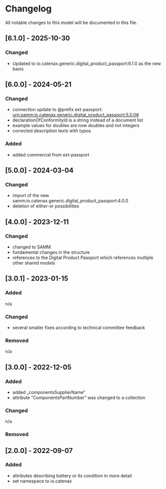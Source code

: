 # Changelog

All notable changes to this model will be documented in this file.

## [6.1.0] - 2025-10-30

### Changed

- Updated to io.catenax.generic.digital_product_passport:6.1.0 as the new basis

## [6.0.0] - 2024-05-21

### Changed

- connection update to @prefix ext-passport: <urn:samm:io.catenax.generic.digital_product_passport:5.0.0#>
- declarationOfConformityId is a string instead of a document list
- example values for doubles are now doubles and not integers
- corrected description texts with typos

### Added

- added commercial from ext-passport

## [5.0.0] - 2024-03-04

### Changed

- import of the new samm:io.catenax.generic.digital_product_passport:4.0.0
- deletion of either-or possibilities

## [4.0.0] - 2023-12-11

### Changed

- changed to SAMM
- fundamental changes in the structure
- references to the Digital Product Passport which references multiple other shared models

## [3.0.1] - 2023-01-15

### Added

n/a

### Changed

- several smaller fixes according to technical committee feedback

### Removed

n/a

## [3.0.0] - 2022-12-05

### Added

- added „componentsSupplierName“
- attribute "ComponentsPartNumber" was changed to a collection

### Changed

n/a

### Removed

## [2.0.0] - 2022-09-07

### Added

- attributes describing battery or its condition in more detail
- set namespace to io.catenax
